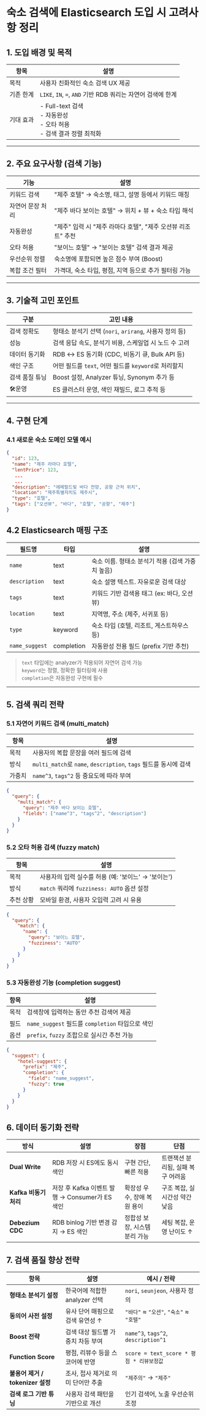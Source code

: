 # 숙소 검색에 Elasticsearch 도입 시 고려사항 정리

## 1. 도입 배경 및 목적

| 항목 | 설명 |
|------|------|
| 목적 | 사용자 친화적인 숙소 검색 UX 제공 |
| 기존 한계 | `LIKE`, `IN`, `=`, `AND` 기반 RDB 쿼리는 자연어 검색에 한계 |
| 기대 효과 | - Full-text 검색<br>- 자동완성<br>- 오타 허용<br>- 검색 결과 정렬 최적화 |

---

## 2. 주요 요구사항 (검색 기능)

| 기능 | 설명 |
|------|------|
| 키워드 검색 | "제주 호텔" → 숙소명, 태그, 설명 등에서 키워드 매칭 |
| 자연어 문장 처리 | "제주 바다 보이는 호텔" → 위치 + 뷰 + 숙소 타입 해석 |
| 자동완성 | "제주" 입력 시 "제주 라마다 호텔", "제주 오션뷰 리조트" 추천 |
| 오타 허용 | "보이느 호텔" → "보이는 호텔" 검색 결과 제공 |
| 우선순위 정렬 | 숙소명에 포함되면 높은 점수 부여 (Boost) |
| 복합 조건 필터 | 가격대, 숙소 타입, 평점, 지역 등으로 추가 필터링 가능 |

---

## 3. 기술적 고민 포인트

| 구분 | 고민 내용 |
|------|-----------|
| 검색 정확도 | 형태소 분석기 선택 (`nori`, `arirang`, 사용자 정의 등) |
| 성능 | 검색 응답 속도, 분석기 비용, 스케일업 시 노드 수 고려 |
| 데이터 동기화 | RDB ↔ ES 동기화 (CDC, 비동기 큐, Bulk API 등) |
| 색인 구조 | 어떤 필드를 `text`, 어떤 필드를 `keyword`로 처리할지 |
| 검색 품질 튜닝 | Boost 설정, Analyzer 튜닝, Synonym 추가 등 |
| 🛠운영 | ES 클러스터 운영, 색인 재빌드, 로그 추적 등 |

---

## 4. 구현 단계

### 4.1 새로운 숙소 도메인 모델 예시
```json
{
  "id": 123,
  "name": "제주 라마다 호텔",
  "lentPrice": 123,
   ...
   ...
  "description": "에메랄드빛 바다 전망, 공항 근처 위치",
  "location": "제주특별자치도 제주시",
  "type": "호텔",
  "tags": ["오션뷰", "바다", "호텔", "공항", "제주"]
}
```

## 4.2 Elasticsearch 매핑 구조

| 필드명 | 타입 | 설명 |
|--------|------|------|
| `name` | text | 숙소 이름. 형태소 분석기 적용 (검색 가중치 높음) |
| `description` | text | 숙소 설명 텍스트. 자유로운 검색 대상 |
| `tags` | text | 키워드 기반 검색용 태그 (ex: 바다, 오션뷰) |
| `location` | text | 지역명, 주소 (제주, 서귀포 등) |
| `type` | keyword | 숙소 타입 (호텔, 리조트, 게스트하우스 등) |
| `name_suggest` | completion | 자동완성 전용 필드 (prefix 기반 추천) |

> `text` 타입에는 analyzer가 적용되어 자연어 검색 가능  
> `keyword`는 정렬, 정확한 필터링에 사용  
> `completion`은 자동완성 구현에 필수

---

## 5. 검색 쿼리 전략

### 5.1 자연어 키워드 검색 (multi_match)

| 항목 | 설명 |
|------|------|
| 목적 | 사용자의 복합 문장을 여러 필드에 검색 |
| 방식 | `multi_match`로 `name`, `description`, `tags` 필드를 동시에 검색 |
| 가중치 | `name^3`, `tags^2` 등 중요도에 따라 부여 |

```json
{
  "query": {
    "multi_match": {
      "query": "제주 바다 보이는 호텔",
      "fields": ["name^3", "tags^2", "description"]
    }
  }
}
```

### 5.2 오타 허용 검색 (fuzzy match)

| 항목 | 설명 |
|------|------|
| 목적 | 사용자의 입력 실수를 허용 (예: '보이느' → '보이는') |
| 방식 | `match` 쿼리에 `fuzziness: AUTO` 옵션 설정 |
| 추천 상황 | 모바일 환경, 사용자 오입력 고려 시 유용 |

```json
{
  "query": {
    "match": {
      "name": {
        "query": "보이느 호텔",
        "fuzziness": "AUTO"
      }
    }
  }
}
```

### 5.3 자동완성 기능 (completion suggest)

| 항목 | 설명                                      |
| -- | --------------------------------------- |
| 목적 | 검색창에 입력하는 동안 추천 검색어 제공                  |
| 필드 | `name_suggest` 필드를 `completion` 타입으로 색인 |
| 옵션 | `prefix`, `fuzzy` 조합으로 실시간 추천 가능        |

```json
{
  "suggest": {
    "hotel-suggest": {
      "prefix": "제주",
      "completion": {
        "field": "name_suggest",
        "fuzzy": true
      }
    }
  }
}
```
## 6. 데이터 동기화 전략

| 방식               | 설명                                  | 장점                | 단점                  |
| ---------------- | ----------------------------------- | ----------------- | ------------------- |
| **Dual Write**   | RDB 저장 시 ES에도 동시 색인                 | 구현 간단, 빠른 적용      | 트랜잭션 분리됨, 실패 복구 어려움 |
| **Kafka 비동기 처리** | 저장 후 Kafka 이벤트 발행 → Consumer가 ES 색인 | 확장성 우수, 장애 복원 용이  | 구조 복잡, 실시간성 약간 낮음   |
| **Debezium CDC** | RDB binlog 기반 변경 감지 → ES 색인         | 정합성 보장, 시스템 분리 가능 | 세팅 복잡, 운영 난이도 ↑     |


## 7. 검색 품질 향상 전략

| 항목                        | 설명                   | 예시 / 전략                             |
| ------------------------- | -------------------- | ----------------------------------- |
| **형태소 분석기 설정**            | 한국어에 적합한 analyzer 선택 | `nori`, `seunjeon`, 사용자 정의          |
| **동의어 사전 설정**             | 유사 단어 매핑으로 검색 유연성 ↑  | `"바다"` ≈ `"오션"`, `"숙소"` ≈ `"호텔"`    |
| **Boost 전략**              | 검색 대상 필드별 가중치 차등 부여  | `name^3`, `tags^2`, `description^1` |
| **Function Score**        | 평점, 리뷰수 등을 스코어에 반영   | `score = text_score * 평점 * 리뷰보정값`   |
| **불용어 제거 / tokenizer 설정** | 조사, 접사 제거로 의미 단어만 추출 | `"제주의"` → `"제주"`                    |
| **검색 로그 기반 튜닝**           | 사용자 검색 패턴을 기반으로 개선   | 인기 검색어, 노출 우선순위 조정                  |
